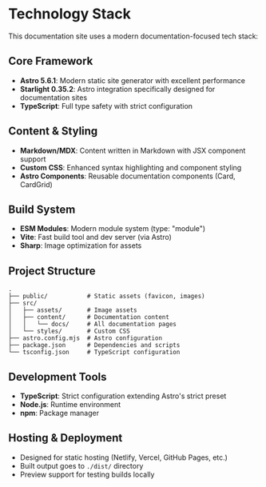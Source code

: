 # Technology Stack

This documentation site uses a modern documentation-focused tech stack:

## Core Framework
- **Astro 5.6.1**: Modern static site generator with excellent performance
- **Starlight 0.35.2**: Astro integration specifically designed for documentation sites
- **TypeScript**: Full type safety with strict configuration

## Content & Styling
- **Markdown/MDX**: Content written in Markdown with JSX component support
- **Custom CSS**: Enhanced syntax highlighting and component styling
- **Astro Components**: Reusable documentation components (Card, CardGrid)

## Build System
- **ESM Modules**: Modern module system (type: "module")
- **Vite**: Fast build tool and dev server (via Astro)
- **Sharp**: Image optimization for assets

## Project Structure
```
.
├── public/           # Static assets (favicon, images)
├── src/
│   ├── assets/       # Image assets
│   ├── content/      # Documentation content
│   │   └── docs/     # All documentation pages
│   └── styles/       # Custom CSS
├── astro.config.mjs  # Astro configuration
├── package.json      # Dependencies and scripts
└── tsconfig.json     # TypeScript configuration
```

## Development Tools
- **TypeScript**: Strict configuration extending Astro's strict preset
- **Node.js**: Runtime environment
- **npm**: Package manager

## Hosting & Deployment
- Designed for static hosting (Netlify, Vercel, GitHub Pages, etc.)
- Built output goes to `./dist/` directory
- Preview support for testing builds locally